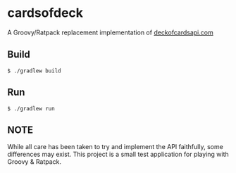 # cardsofdeck

A Groovy/Ratpack replacement implementation of [deckofcardsapi.com](http://deckofcardsapi.com)

## Build

    $ ./gradlew build

## Run

    $ ./gradlew run

## NOTE

While all care has been taken to try and implement the API faithfully,
some differences may exist. This project is a small test application
for playing with Groovy & Ratpack.

